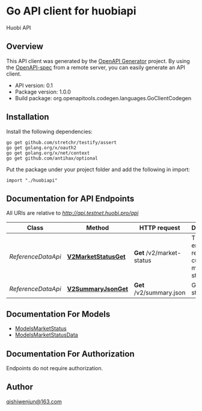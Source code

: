 # Go API client for huobiapi

Huobi API

## Overview
This API client was generated by the [OpenAPI Generator](https://openapi-generator.tech) project.  By using the [OpenAPI-spec](https://www.openapis.org/) from a remote server, you can easily generate an API client.

- API version: 0.1
- Package version: 1.0.0
- Build package: org.openapitools.codegen.languages.GoClientCodegen

## Installation

Install the following dependencies:

```shell
go get github.com/stretchr/testify/assert
go get golang.org/x/oauth2
go get golang.org/x/net/context
go get github.com/antihax/optional
```

Put the package under your project folder and add the following in import:

```golang
import "./huobiapi"
```

## Documentation for API Endpoints

All URIs are relative to *http://api.testnet.huobi.pro/api*

Class | Method | HTTP request | Description
------------ | ------------- | ------------- | -------------
*ReferenceDataApi* | [**V2MarketStatusGet**](docs/ReferenceDataApi.md#v2marketstatusget) | **Get** /v2/market-status | The endpoint returns current market status
*ReferenceDataApi* | [**V2SummaryJsonGet**](docs/ReferenceDataApi.md#v2summaryjsonget) | **Get** /v2/summary.json | Get system status


## Documentation For Models

 - [ModelsMarketStatus](docs/ModelsMarketStatus.md)
 - [ModelsMarketStatusData](docs/ModelsMarketStatusData.md)


## Documentation For Authorization

 Endpoints do not require authorization.



## Author

qishiwenjun@163.com

